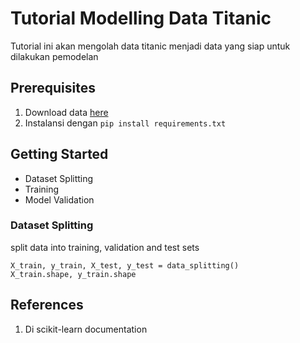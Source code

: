 # Tutorial Modelling Data Titanic

Tutorial ini akan mengolah data titanic menjadi data yang siap untuk dilakukan pemodelan

## Prerequisites

1. Download data [here](https://www.kaggle.com/datasets/vinicius150987/titanic3?select=titanic3.xls)
2. Instalansi dengan `pip install requirements.txt`

## Getting Started

- Dataset Splitting
- Training
- Model Validation

### Dataset Splitting

split data into training, validation and test sets
```code
X_train, y_train, X_test, y_test = data_splitting()
X_train.shape, y_train.shape
```

## References

1. Di scikit-learn documentation